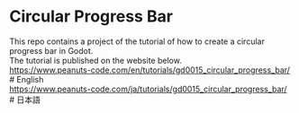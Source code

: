 # Circular Progress Bar
This repo contains a project of the tutorial of how to create a circular progress bar in Godot.<br>
The tutorial is published on the website below.<br>
https://www.peanuts-code.com/en/tutorials/gd0015_circular_progress_bar/ # English<br>
https://www.peanuts-code.com/ja/tutorials/gd0015_circular_progress_bar/ # 日本語<br>
